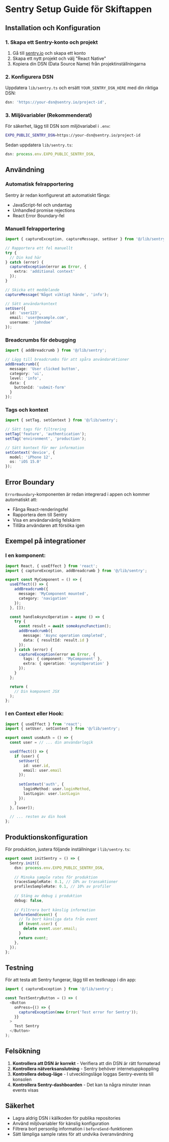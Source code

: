 # Sentry Setup Guide för Skiftappen

## Installation och Konfiguration

### 1. Skapa ett Sentry-konto och projekt

1. Gå till [sentry.io](https://sentry.io) och skapa ett konto
2. Skapa ett nytt projekt och välj "React Native"
3. Kopiera din DSN (Data Source Name) från projektinställningarna

### 2. Konfigurera DSN

Uppdatera `lib/sentry.ts` och ersätt `YOUR_SENTRY_DSN_HERE` med din riktiga DSN:

```typescript
dsn: 'https://your-dsn@sentry.io/project-id',
```

### 3. Miljövariabler (Rekommenderat)

För säkerhet, lägg till DSN som miljövariabel i `.env`:

```bash
EXPO_PUBLIC_SENTRY_DSN=https://your-dsn@sentry.io/project-id
```

Sedan uppdatera `lib/sentry.ts`:

```typescript
dsn: process.env.EXPO_PUBLIC_SENTRY_DSN,
```

## Användning

### Automatisk felrapportering

Sentry är redan konfigurerat att automatiskt fånga:
- JavaScript-fel och undantag
- Unhandled promise rejections
- React Error Boundary-fel

### Manuell felrapportering

```typescript
import { captureException, captureMessage, setUser } from '@/lib/sentry';

// Rapportera ett fel manuellt
try {
  // Din kod här
} catch (error) {
  captureException(error as Error, { 
    extra: 'additional context' 
  });
}

// Skicka ett meddelande
captureMessage('Något viktigt hände', 'info');

// Sätt användarkontext
setUser({
  id: 'user123',
  email: 'user@example.com',
  username: 'johndoe'
});
```

### Breadcrumbs för debugging

```typescript
import { addBreadcrumb } from '@/lib/sentry';

// Lägg till breadcrumbs för att spåra användaraktioner
addBreadcrumb({
  message: 'User clicked button',
  category: 'ui',
  level: 'info',
  data: {
    buttonId: 'submit-form'
  }
});
```

### Tags och kontext

```typescript
import { setTag, setContext } from '@/lib/sentry';

// Sätt tags för filtrering
setTag('feature', 'authentication');
setTag('environment', 'production');

// Sätt kontext för mer information
setContext('device', {
  model: 'iPhone 12',
  os: 'iOS 15.0'
});
```

## Error Boundary

`ErrorBoundary`-komponenten är redan integrerad i appen och kommer automatiskt att:
- Fånga React-renderingsfel
- Rapportera dem till Sentry
- Visa en användarvänlig felskärm
- Tillåta användaren att försöka igen

## Exempel på integrationer

### I en komponent:

```typescript
import React, { useEffect } from 'react';
import { captureException, addBreadcrumb } from '@/lib/sentry';

export const MyComponent = () => {
  useEffect(() => {
    addBreadcrumb({
      message: 'MyComponent mounted',
      category: 'navigation'
    });
  }, []);

  const handleAsyncOperation = async () => {
    try {
      const result = await someAsyncFunction();
      addBreadcrumb({
        message: 'Async operation completed',
        data: { resultId: result.id }
      });
    } catch (error) {
      captureException(error as Error, {
        tags: { component: 'MyComponent' },
        extra: { operation: 'asyncOperation' }
      });
    }
  };

  return (
    // Din komponent JSX
  );
};
```

### I en Context eller Hook:

```typescript
import { useEffect } from 'react';
import { setUser, setContext } from '@/lib/sentry';

export const useAuth = () => {
  const user = // ... din användarlogik

  useEffect(() => {
    if (user) {
      setUser({
        id: user.id,
        email: user.email
      });
      
      setContext('auth', {
        loginMethod: user.loginMethod,
        lastLogin: user.lastLogin
      });
    }
  }, [user]);

  // ... resten av din hook
};
```

## Produktionskonfiguration

För produktion, justera följande inställningar i `lib/sentry.ts`:

```typescript
export const initSentry = () => {
  Sentry.init({
    dsn: process.env.EXPO_PUBLIC_SENTRY_DSN,
    
    // Minska sample rates för produktion
    tracesSampleRate: 0.1, // 10% av transaktioner
    profilesSampleRate: 0.1, // 10% av profiler
    
    // Stäng av debug i produktion
    debug: false,
    
    // Filtrera bort känslig information
    beforeSend(event) {
      // Ta bort känsliga data från event
      if (event.user) {
        delete event.user.email;
      }
      return event;
    },
  });
};
```

## Testning

För att testa att Sentry fungerar, lägg till en testknapp i din app:

```typescript
import { captureException } from '@/lib/sentry';

const TestSentryButton = () => (
  <Button
    onPress={() => {
      captureException(new Error('Test error for Sentry'));
    }}
  >
    Test Sentry
  </Button>
);
```

## Felsökning

1. **Kontrollera att DSN är korrekt** - Verifiera att din DSN är rätt formaterad
2. **Kontrollera nätverksanslutning** - Sentry behöver internetuppkoppling
3. **Kontrollera debug-läge** - I utvecklingsläge loggas Sentry-events till konsolen
4. **Kontrollera Sentry-dashboarden** - Det kan ta några minuter innan events visas

## Säkerhet

- Lagra aldrig DSN i källkoden för publika repositories
- Använd miljövariabler för känslig konfiguration
- Filtrera bort personlig information i `beforeSend`-funktionen
- Sätt lämpliga sample rates för att undvika överanvändning